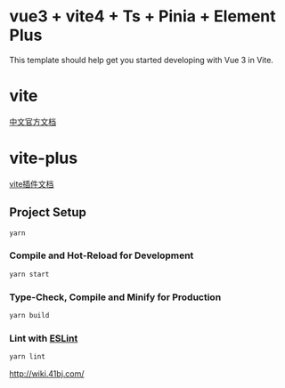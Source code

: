 # vue3 + vite4 + Ts + Pinia + Element Plus

This template should help get you started developing with Vue 3 in Vite.

# vite
[中文官方文档](https://cn.vitejs.dev/)

# vite-plus
[vite插件文档](https://github.com/vitejs/awesome-vite#plugins)

## Project Setup

```sh
yarn
```

### Compile and Hot-Reload for Development

```sh
yarn start
```

### Type-Check, Compile and Minify for Production

```sh
yarn build
```

### Lint with [ESLint](https://eslint.org/)

```sh
yarn lint
```


http://wiki.41bj.com/
